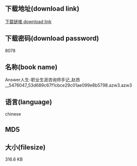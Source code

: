 ## 下载地址(download link)
[下载链接 download link](https://voluble-croquembouche-d321dc.netlify.app/?s=Answer%E4%BA%BA%E7%94%9F-%E8%81%8C%E4%B8%9A%E7%94%9F%E6%B6%AF%E5%92%A8%E8%AF%A2%E5%B8%88%E6%89%8B%E8%AE%B0_%E8%B5%B5%E6%98%82__5476047_53d689c67f1cbce29c01ae099e8b5798.azw3)

## 下载密码(download password)
8078

## 名称(book name)
Answer人生-职业生涯咨询师手记_赵昂__5476047_53d689c67f1cbce29c01ae099e8b5798.azw3.azw3

## 语言(language)
chinese

## MD5


## 大小(filesize)
316.6 KB

